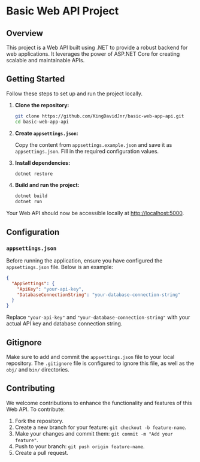 # Basic Web API Project

## Overview

This project is a Web API built using .NET to provide a robust backend for web applications. It leverages the power of ASP.NET Core for creating scalable and maintainable APIs.

## Getting Started

Follow these steps to set up and run the project locally.

1. **Clone the repository:**

    ```bash
    git clone https://github.com/KingDavidJnr/basic-web-app-api.git
    cd basic-web-app-api
    ```

2. **Create `appsettings.json`:**

    Copy the content from `appsettings.example.json` and save it as `appsettings.json`. Fill in the required configuration values.

3. **Install dependencies:**

    ```bash
    dotnet restore
    ```

4. **Build and run the project:**

    ```bash
    dotnet build
    dotnet run
    ```

Your Web API should now be accessible locally at [http://localhost:5000](http://localhost:5000).

## Configuration

### `appsettings.json`

Before running the application, ensure you have configured the `appsettings.json` file. Below is an example:

```json
{
  "AppSettings": {
    "ApiKey": "your-api-key",
    "DatabaseConnectionString": "your-database-connection-string"
  }
}
```

Replace `"your-api-key"` and `"your-database-connection-string"` with your actual API key and database connection string.

## Gitignore

Make sure to add and commit the `appsettings.json` file to your local repository. The `.gitignore` file is configured to ignore this file, as well as the `obj/` and `bin/` directories.

## Contributing

We welcome contributions to enhance the functionality and features of this Web API. To contribute:

1. Fork the repository.
2. Create a new branch for your feature: `git checkout -b feature-name`.
3. Make your changes and commit them: `git commit -m "Add your feature"`.
4. Push to your branch: `git push origin feature-name`.
5. Create a pull request.